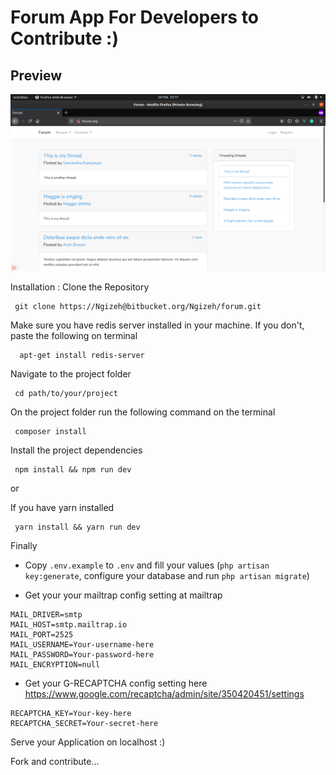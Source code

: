 # Forum App For Developers to Contribute :)

## Preview

![](/public/images/Preview.png)


Installation : Clone the Repository

```
 git clone https://Ngizeh@bitbucket.org/Ngizeh/forum.git
```

Make sure you have redis server installed in your machine.
If you don't, paste the following on terminal

```
  apt-get install redis-server
```

Navigate to the project folder

```
 cd path/to/your/project
```

On the project folder run the following command on the terminal

```
 composer install
```

Install the project dependencies


```
 npm install && npm run dev
```

 or

 If you have yarn installed

```
 yarn install && yarn run dev
```


Finally

- Copy `.env.example` to `.env` and fill your values
(`php artisan key:generate`, configure your database and run `php artisan migrate`)

- Get your your mailtrap config setting at mailtrap

```
MAIL_DRIVER=smtp
MAIL_HOST=smtp.mailtrap.io
MAIL_PORT=2525
MAIL_USERNAME=Your-username-here
MAIL_PASSWORD=Your-password-here
MAIL_ENCRYPTION=null
```

- Get your G-RECAPTCHA config setting here https://www.google.com/recaptcha/admin/site/350420451/settings

```
RECAPTCHA_KEY=Your-key-here
RECAPTCHA_SECRET=Your-secret-here
```

Serve your Application on localhost :)

Fork and contribute...
